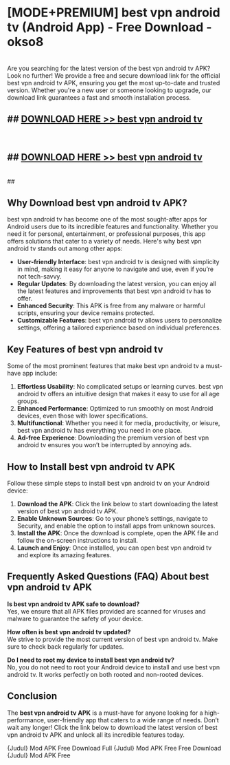 # [MODE+PREMIUM] best vpn android tv (Android App) - Free Download - okso8 <br>
<br>
Are you searching for the latest version of the best vpn android tv APK? Look no further! We provide a free and secure download link for the official best vpn android tv APK, ensuring you get the most up-to-date and trusted version. Whether you're a new user or someone looking to upgrade, our download link guarantees a fast and smooth installation process.


## ##  [DOWNLOAD HERE >> best vpn android tv](http://freeplayer.one?title=best_vpn_android_tv&ref=git)
  <br>

##  ## [DOWNLOAD HERE >> best vpn android tv](http://freeplayer.one?title=best_vpn_android_tv&ref=git)
  <br>
  ##



## Why Download best vpn android tv APK?

best vpn android tv has become one of the most sought-after apps for Android users due to its incredible features and functionality. Whether you need it for personal, entertainment, or professional purposes, this app offers solutions that cater to a variety of needs. Here's why best vpn android tv stands out among other apps:

- **User-friendly Interface**: best vpn android tv is designed with simplicity in mind, making it easy for anyone to navigate and use, even if you’re not tech-savvy.
- **Regular Updates**: By downloading the latest version, you can enjoy all the latest features and improvements that best vpn android tv has to offer.
- **Enhanced Security**: This APK is free from any malware or harmful scripts, ensuring your device remains protected.
- **Customizable Features**: best vpn android tv allows users to personalize settings, offering a tailored experience based on individual preferences.

## Key Features of best vpn android tv

Some of the most prominent features that make best vpn android tv a must-have app include:

1. **Effortless Usability**: No complicated setups or learning curves. best vpn android tv offers an intuitive design that makes it easy to use for all age groups.
2. **Enhanced Performance**: Optimized to run smoothly on most Android devices, even those with lower specifications.
3. **Multifunctional**: Whether you need it for media, productivity, or leisure, best vpn android tv has everything you need in one place.
4. **Ad-free Experience**: Downloading the premium version of best vpn android tv ensures you won’t be interrupted by annoying ads.

## How to Install best vpn android tv APK

Follow these simple steps to install best vpn android tv on your Android device:

1. **Download the APK**: Click the link below to start downloading the latest version of best vpn android tv APK.
2. **Enable Unknown Sources**: Go to your phone’s settings, navigate to Security, and enable the option to install apps from unknown sources.
3. **Install the APK**: Once the download is complete, open the APK file and follow the on-screen instructions to install.
4. **Launch and Enjoy**: Once installed, you can open best vpn android tv and explore its amazing features.

## Frequently Asked Questions (FAQ) About best vpn android tv APK

**Is best vpn android tv APK safe to download?**  
Yes, we ensure that all APK files provided are scanned for viruses and malware to guarantee the safety of your device.

**How often is best vpn android tv updated?**  
We strive to provide the most current version of best vpn android tv. Make sure to check back regularly for updates.

**Do I need to root my device to install best vpn android tv?**  
No, you do not need to root your Android device to install and use best vpn android tv. It works perfectly on both rooted and non-rooted devices.

## Conclusion

The **best vpn android tv APK** is a must-have for anyone looking for a high-performance, user-friendly app that caters to a wide range of needs. Don’t wait any longer! Click the link below to download the latest version of best vpn android tv APK and unlock all its incredible features today.

{Judul} Mod APK Free
Download Full {Judul} Mod APK Free
Free Download {Judul} Mod APK Free

